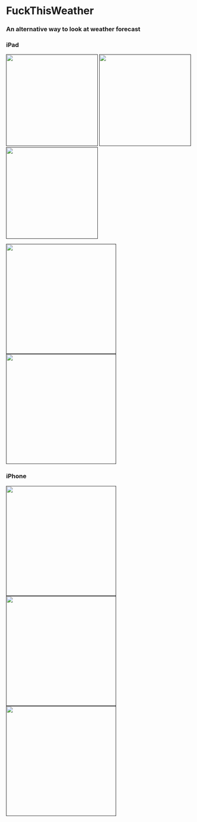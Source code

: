 # FuckThisWeather

### An alternative way to look at weather forecast

### iPad

[<img src="https://github.com/LeonErath/FuckThisWeather/blob/master/images/Simulator%20Screen%20Shot%20-%20iPad%20Pro%20(9.7-inch)%20-%202017-11-08%20at%2015.28.08.png" width="250"/>]() [<img src="https://github.com/LeonErath/FuckThisWeather/blob/master/images/Simulator%20Screen%20Shot%20-%20iPad%20Pro%20(9.7-inch)%20-%202017-11-08%20at%2015.28.15.png" width="250"/>]() [<img src="https://github.com/LeonErath/FuckThisWeather/blob/master/images/Simulator%20Screen%20Shot%20-%20iPad%20Pro%20(9.7-inch)%20-%202017-11-08%20at%2015.28.18.png" width="250"/>]()


[<img src="https://github.com/LeonErath/FuckThisWeather/blob/master/images/Simulator%20Screen%20Shot%20-%20iPad%20Pro%20(9.7-inch)%20-%202017-11-08%20at%2015.28.33.png" width="300"/>]() [<img src="https://github.com/LeonErath/FuckThisWeather/blob/master/images/Simulator%20Screen%20Shot%20-%20iPad%20Pro%20(9.7-inch)%20-%202017-11-08%20at%2015.28.40.png" width="300"/>]()



### iPhone

[<img src="https://github.com/LeonErath/FuckThisWeather/blob/master/images/Simulator%20Screen%20Shot%20-%20iPhone%208%20Plus%20-%202017-11-08%20at%2015.27.14.png" width="300"/>]() [<img src="https://github.com/LeonErath/FuckThisWeather/blob/master/images/Simulator%20Screen%20Shot%20-%20iPhone%208%20Plus%20-%202017-11-08%20at%2015.27.19.png" width="300"/>]() [<img src="https://github.com/LeonErath/FuckThisWeather/blob/master/images/Simulator%20Screen%20Shot%20-%20iPhone%208%20Plus%20-%202017-11-08%20at%2015.27.23.png" width="300"/>]()

